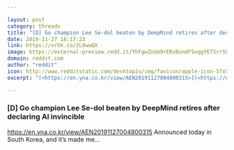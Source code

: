 ```yaml
---

layout: post
category: threads
title: "[D] Go champion Lee Se-dol beaten by DeepMind retires after declaring AI invincible"
date: 2019-11-27 18:17:23
link: https://vrhk.co/2L0wwQX
image: https://external-preview.redd.it/YhFgwZnGm9rERxBxndFSxqgYETSrrS0Ml22wIwNcuh0.jpg?width=500&height=261.780104712&auto=webp&s=4a75e048e175219522b4f6951ab03854dac2060a
domain: reddit.com
author: "reddit"
icon: http://www.redditstatic.com/desktop2x/img/favicon/apple-icon-57x57.png
excerpt: "[<https://en.yna.co.kr/view/AEN20191127004800315>](<https://en.yna.co.kr/view/AEN20191127004800315>) Announced today in South Korea, and it’s made me..."

---
```


### [D] Go champion Lee Se-dol beaten by DeepMind retires after declaring AI invincible

[<https://en.yna.co.kr/view/AEN20191127004800315>](<https://en.yna.co.kr/view/AEN20191127004800315>) Announced today in South Korea, and it’s made me...